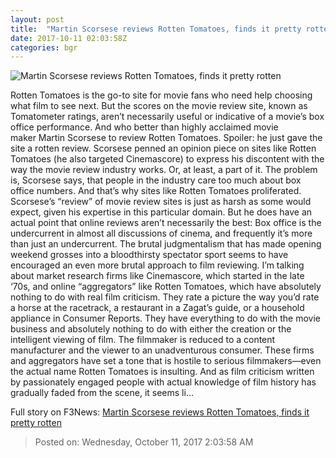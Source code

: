 ```yaml
---
layout: post
title:  "Martin Scorsese reviews Rotten Tomatoes, finds it pretty rotten"
date: 2017-10-11 02:03:58Z
categories: bgr
---
```


![Martin Scorsese reviews Rotten Tomatoes, finds it pretty rotten](https://boygeniusreport.files.wordpress.com/2017/10/martin-scorsese.jpg?quality=98&strip=all)

Rotten Tomatoes is the go-to site for movie fans who need help choosing what film to see next. But the scores on the movie review site, known as Tomatometer ratings, aren’t necessarily useful or indicative of a movie’s box office performance. And who better than highly acclaimed movie maker Martin Scorsese to review Rotten Tomatoes. Spoiler: he just gave the site a rotten review. Scorsese penned an opinion piece on sites like Rotten Tomatoes (he also targeted Cinemascore) to express his discontent with the way the movie review industry works. Or, at least, a part of it. The problem is, Scorsese says, that people in the industry care too much about box office numbers. And that’s why sites like Rotten Tomatoes proliferated. Scorsese’s “review” of movie review sites is just as harsh as some would expect, given his expertise in this particular domain. But he does have an actual point that online reviews aren’t necessarily the best: Box office is the undercurrent in almost all discussions of cinema, and frequently it’s more than just an undercurrent. The brutal judgmentalism that has made opening weekend grosses into a bloodthirsty spectator sport seems to have encouraged an even more brutal approach to film reviewing. I’m talking about market research firms like Cinemascore, which started in the late ‘70s, and online “aggregators” like Rotten Tomatoes, which have absolutely nothing to do with real film criticism. They rate a picture the way you’d rate a horse at the racetrack, a restaurant in a Zagat’s guide, or a household appliance in Consumer Reports. They have everything to do with the movie business and absolutely nothing to do with either the creation or the intelligent viewing of film. The filmmaker is reduced to a content manufacturer and the viewer to an unadventurous consumer. These firms and aggregators have set a tone that is hostile to serious filmmakers—even the actual name Rotten Tomatoes is insulting. And as film criticism written by passionately engaged people with actual knowledge of film history has gradually faded from the scene, it seems li...


Full story on F3News: [Martin Scorsese reviews Rotten Tomatoes, finds it pretty rotten](http://www.f3nws.com/n/C3hEU)

> Posted on: Wednesday, October 11, 2017 2:03:58 AM
